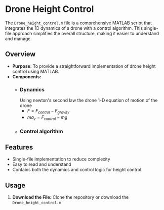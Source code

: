 
# Drone Height Control

The `Drone_height_control.m` file is a comprehensive MATLAB script that integrates the 1D dynamics of a drone with a control algorithm. This single-file approach simplifies the overall structure, making it easier to understand and manage.

## Overview

- **Purpose:** To provide a straightforward implementation of drone height control using MATLAB.
- **Components:** 
  - ### Dynamics
    Using newton's second law the drone 1-D equation of motion of the drone
    - $` F = F_{control}-F_{gravity} `$
    - $` ma_{z} = F_{control} -mg `$
  - ### Control algorithm

## Features

- Single-file implementation to reduce complexity
- Easy to read and understand
- Contains both the dynamics and control logic for height control

## Usage

1. **Download the File:**
   Clone the repository or download the `Drone_height_control.m` 
